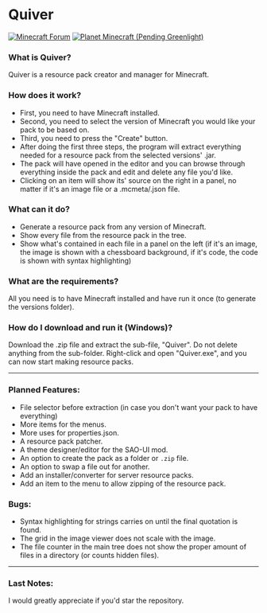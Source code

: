 # Quiver

<a href="http://www.minecraftforum.net/forums/mapping-and-modding/minecraft-tools/2805381-programme-quiver-resource-pack-creator-manager"><img src="http://i.imgur.com/Lwd2f4F.png" title="Minecraft Forum"/></a>
<a href=""><img src="http://i.imgur.com/aDfM09x.png" title="Planet Minecraft (Pending Greenlight)"/></a>

### What is Quiver?
Quiver is a resource pack creator and manager for Minecraft.

### How does it work?
- First, you need to have Minecraft installed.
- Second, you need to select the version of Minecraft you would like your pack to be based on.
- Third, you need to press the "Create" button.
- After doing the first three steps, the program will extract everything needed for a resource pack from the selected versions' .jar.
- The pack will have opened in the editor and you can browse through everything inside the pack and edit and delete any file you'd like.
- Clicking on an item will show its' source on the right in a panel, no matter if it's an image file or a .mcmeta/.json file.

### What can it do?
- Generate a resource pack from any version of Minecraft.
- Show every file from the resource pack in the tree.
- Show what's contained in each file in a panel on the left (if it's an image, the image is shown with a chessboard background, if it's code, the code is shown with syntax highlighting)

### What are the requirements?
All you need is to have Minecraft installed and have run it once (to generate the versions folder).

### How do I download and run it (Windows)?
Download the .zip file and extract the sub-file, "Quiver". Do not delete anything from the sub-folder. Right-click and open "Quiver.exe", and you can now start making resource packs.

---

### Planned Features:
- File selector before extraction (in case you don't want your pack to have everything)
- More items for the menus.
- More uses for properties.json.
- A resource pack patcher.
- A theme designer/editor for the SAO-UI mod.
- An option to create the pack as a folder or `.zip` file.
- An option to swap a file out for another.
- Add an installer/converter for server resource packs.
- Add an item to the menu to allow zipping of the resource pack.

### Bugs:
- Syntax highlighting for strings carries on until the final quotation is found.
- The grid in the image viewer does not scale with the image.
- The file counter in the main tree does not show the proper amount of files in a directory (or counts hidden files).

---

### Last Notes:
I would greatly appreciate if you'd star the repository.
